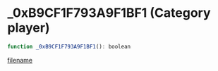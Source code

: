 # _0xB9CF1F793A9F1BF1 (Category player)

```js
function _0xB9CF1F793A9F1BF1(): boolean
```

[filename](_0xB9CF1F793A9F1BF1_m.md ':include')